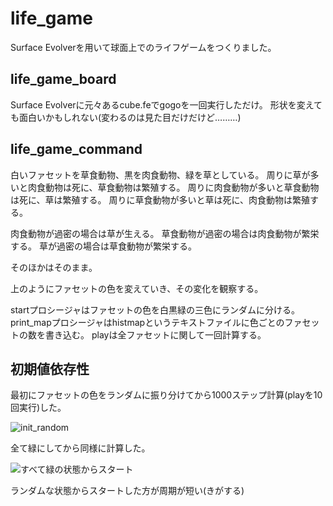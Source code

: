 # life_game

Surface Evolverを用いて球面上でのライフゲームをつくりました。

## life_game_board

Surface Evolverに元々あるcube.feでgogoを一回実行しただけ。
形状を変えても面白いかもしれない(変わるのは見た目だけだけど………)

## life_game_command

白いファセットを草食動物、黒を肉食動物、緑を草としている。
周りに草が多いと肉食動物は死に、草食動物は繁殖する。
周りに肉食動物が多いと草食動物は死に、草は繁殖する。
周りに草食動物が多いと草は死に、肉食動物は繁殖する。

肉食動物が過密の場合は草が生える。
草食動物が過密の場合は肉食動物が繁栄する。
草が過密の場合は草食動物が繁栄する。

そのほかはそのまま。

上のようにファセットの色を変えていき、その変化を観察する。

startプロシージャはファセットの色を白黒緑の三色にランダムに分ける。
print_mapプロシージャはhistmapというテキストファイルに色ごとのファセットの数を書き込む。
playは全ファセットに関して一回計算する。

## 初期値依存性

最初にファセットの色をランダムに振り分けてから1000ステップ計算(playを10回実行)した。

![init_random](https://user-images.githubusercontent.com/34154049/53470290-801de080-3aa4-11e9-96e0-20c6dc6cb0fe.png)

全て緑にしてから同様に計算した。

![すべて緑の状態からスタート](https://user-images.githubusercontent.com/34154049/53470226-51a00580-3aa4-11e9-9bd0-cfc75c901dbc.png)

ランダムな状態からスタートした方が周期が短い(きがする)
